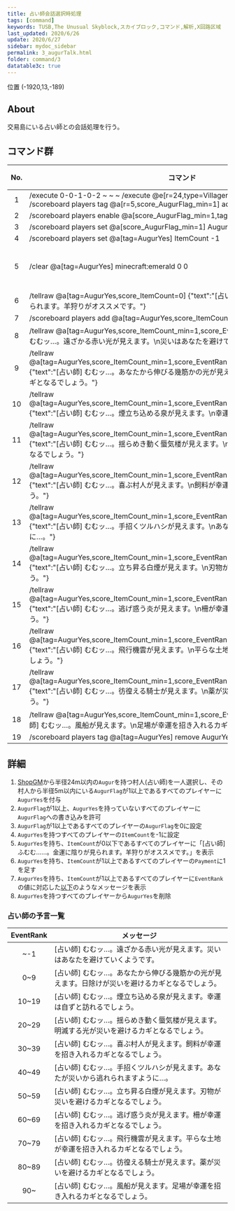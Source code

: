 ```yaml
---
title: 占い師会話選択時処理
tags: [command]
keywords: TUSB,The Unusual Skyblock,スカイブロック,コマンド,解析,X回路区域
last_updated: 2020/6/26
update: 2020/6/27
sidebar: mydoc_sidebar
permalink: 3_augurTalk.html
folder: command/3
datatable3c: true
---
```


<span class="label label-primary">位置 (-1920,13,-189)</span>

## About

交易島にいる占い師との会話処理を行う。

## コマンド群

<div class="datatable3c-begin"></div>

|No.|コマンド|状態|
|:-:|-|-|
|1|/execute 0-0-1-0-2 ~ ~ ~ /execute @e[r=24,type=Villager,tag=Augur,c=1] ~ ~ ~ /scoreboard players tag @a[r=5,score_AugurFlag_min=1] add AugurYes|
|2|/scoreboard players enable @a[score_AugurFlag_min=1,tag=!AugurYes] AugurFlag|
|3|/scoreboard players set @a[score_AugurFlag_min=1] AugurFlag 0|
|4|/scoreboard players set @a[tag=AugurYes] ItemCount -1|
|5|/clear @a[tag=AugurYes] minecraft:emerald 0 0|条件付き|
|6|/tellraw @a[tag=AugurYes,score_ItemCount=0] {"text":"[占い師] ふむむ……。金運に陰りが見られます。羊狩りがオススメです。"}|
|7|/scoreboard players add @a[tag=AugurYes,score_ItemCount_min=1] Payment 1|
|8|/tellraw @a[tag=AugurYes,score_ItemCount_min=1,score_EventRank=-1] {"text":"[占い師] むむッ…。遠ざかる赤い光が見えます。\n災いはあなたを避けていくようです。"}|
|9|/tellraw @a[tag=AugurYes,score_ItemCount_min=1,score_EventRank_min=0,score_EventRank=9] {"text":"[占い師] むむッ…。あなたから伸びる幾筋かの光が見えます。\n日除けが災いを避けるカギとなるでしょう。"}|
|10|/tellraw @a[tag=AugurYes,score_ItemCount_min=1,score_EventRank_min=10,score_EventRank=19] {"text":"[占い師] むむッ…。煙立ち込める泉が見えます。\n幸運は自ずと訪れるでしょう。"}|
|11|/tellraw @a[tag=AugurYes,score_ItemCount_min=1,score_EventRank_min=20,score_EventRank=29] {"text":"[占い師] むむッ…。揺らめき動く蜃気楼が見えます。\n明滅する光が災いを避けるカギとなるでしょう。"}|
|12|/tellraw @a[tag=AugurYes,score_ItemCount_min=1,score_EventRank_min=30,score_EventRank=39] {"text":"[占い師] むむッ…。喜ぶ村人が見えます。\n飼料が幸運を招き入れるカギとなるでしょう。"}|
|13|/tellraw @a[tag=AugurYes,score_ItemCount_min=1,score_EventRank_min=40,score_EventRank=49] {"text":"[占い師] むむッ…。手招くツルハシが見えます。\nあなたが災いから逃れられますように…。"}|
|14|/tellraw @a[tag=AugurYes,score_ItemCount_min=1,score_EventRank_min=50,score_EventRank=59] {"text":"[占い師] むむッ…。立ち昇る白煙が見えます。\n刃物が災いを避けるカギとなるでしょう。"}|
|15|/tellraw @a[tag=AugurYes,score_ItemCount_min=1,score_EventRank_min=60,score_EventRank=69] {"text":"[占い師] むむッ…。逃げ惑う炎が見えます。\n柵が幸運を招き入れるカギとなるでしょう。"}|
|16|/tellraw @a[tag=AugurYes,score_ItemCount_min=1,score_EventRank_min=70,score_EventRank=79] {"text":"[占い師] むむッ…。飛行機雲が見えます。\n平らな土地が幸運を招き入れるカギとなるでしょう。"}|
|17|/tellraw @a[tag=AugurYes,score_ItemCount_min=1,score_EventRank_min=80,score_EventRank=89] {"text":"[占い師] むむッ…。彷徨える騎士が見えます。\n薬が災いを避けるカギとなるでしょう。"}|
|18|/tellraw @a[tag=AugurYes,score_ItemCount_min=1,score_EventRank_min=90] {"text":"[占い師] むむッ…。風船が見えます。\n足場が幸運を招き入れるカギとなるでしょう。"}|
|19|/scoreboard players tag @a[tag=AugurYes] remove AugurYes|

<div class="datatable3c-end"></div>

## 詳細

1. [ShopGM](TUSB_Analysis_Entity.html#shopgm)から半径24m以内の`Augur`を持つ村人(占い師)を一人選択し、その村人から半径5m以内にいる`AugurFlag`が1以上であるすべてのプレイヤーに`AugurYes`を付与
2. `AugurFlag`が1以上、`AugurYes`を持っていないすべてのプレイヤーに`AugurFlag`への書き込みを許可
3. `AugurFlag`が1以上であるすべてのプレイヤーの`AugurFlag`を0に設定
4. `AugurYes`を持つすべてのプレイヤーの`ItemCount`を-1に設定
5. `AugurYes`を持ち、`ItemCount`が0以下であるすべてのプレイヤーに「[占い師] ふむむ……。金運に陰りが見られます。羊狩りがオススメです。」を表示
6. `AugurYes`を持ち、`ItemCount`が1以上であるすべてのプレイヤーの`Payment`に1を足す
7. `AugurYes`を持ち、`ItemCount`が1以上であるすべてのプレイヤーに`EventRank`の値に対応した[以下](#占い師の予言一覧)のようなメッセージを表示
8. `AugurYes`を持つすべてのプレイヤーから`AugurYes`を削除

### 占い師の予言一覧

|EventRank|メッセージ|
|:-:|-|
|~-1|[占い師] むむッ…。遠ざかる赤い光が見えます。災いはあなたを避けていくようです。|
|0~9|[占い師] むむッ…。あなたから伸びる幾筋かの光が見えます。日除けが災いを避けるカギとなるでしょう。|
|10~19|[占い師] むむッ…。煙立ち込める泉が見えます。幸運は自ずと訪れるでしょう。|
|20~29|[占い師] むむッ…。揺らめき動く蜃気楼が見えます。明滅する光が災いを避けるカギとなるでしょう。|
|30~39|[占い師] むむッ…。喜ぶ村人が見えます。飼料が幸運を招き入れるカギとなるでしょう。|
|40~49|[占い師] むむッ…。手招くツルハシが見えます。あなたが災いから逃れられますように…。|
|50~59|[占い師] むむッ…。立ち昇る白煙が見えます。刃物が災いを避けるカギとなるでしょう。|
|60~69|[占い師] むむッ…。逃げ惑う炎が見えます。柵が幸運を招き入れるカギとなるでしょう。|
|70~79|[占い師] むむッ…。飛行機雲が見えます。平らな土地が幸運を招き入れるカギとなるでしょう。|
|80~89|[占い師] むむッ…。彷徨える騎士が見えます。薬が災いを避けるカギとなるでしょう。|
|90~|[占い師] むむッ…。風船が見えます。足場が幸運を招き入れるカギとなるでしょう。|
